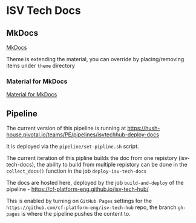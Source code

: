 # ISV Tech Docs

## MkDocs

[MkDocs](https://www.mkdocs.org/)

Theme is extending the material, you can override by placing/removing items under `theme` directory

### Material for MkDocs

[Material for MkDocs](https://squidfunk.github.io/mkdocs-material/)

## Pipeline

The current version of this pipeline is running at https://hush-house.pivotal.io/teams/PE/pipelines/isvtechhub-deploy-docs

It is deployed via the `pipeline/set-pipline.sh` script.

The current iteration of this pipline builds the doc from one repistory (isv-tech-docs), the ability to build from multiple repistory can be done in the `collect_docs()` function in the job `deploy-isv-tech-docs`

The docs are hosted here, deployed by the job `build-and-deploy` of the pipeline - https://cf-platform-eng.github.io/isv-tech-hub/

This is enabled by turning on `GitHub Pages` settings for the `https://github.com/cf-platform-eng/isv-tech-hub` repo, the branch `gh-pages` is where the pipeline pushes the content to.
